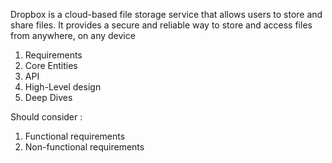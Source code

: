 Dropbox is a cloud-based file storage service that allows users to store and share files.
It provides a secure and reliable way to store and access files from anywhere, on any device

1. Requirements
2. Core Entities
3. API
4. High-Level design
5. Deep Dives

Should consider : 
1. Functional requirements
2. Non-functional requirements

